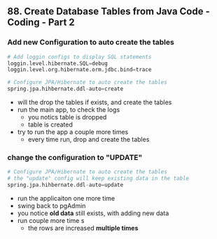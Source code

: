 ## 88. Create Database Tables from Java Code - Coding - Part 2

### Add new Configuration to auto create the tables 
```python
# Add loggin configs to display SQL statements 
loggin.level.hibernate.SQL=debug
loggin.level.org.hibernate.orm.jdbc.bind=trace

# Configure JPA/Hibernate to auto create the tables 
spring.jpa.hihbernate.ddl-auto=create 
```
* will the drop the tables if exists, and create the tables 
* run the main app, to check the logs 
  * you notics table is dropped
  * table is created 
* try to run the app a couple more times 
  * every time run, drop and create the tables

### change the configuration to "UPDATE"
```python
# Configure JPA/Hibernate to auto create the tables 
# the "update" config will keep existing data in the table
spring.jpa.hihbernate.ddl-auto=update 
```
* run the applicaiton one more time 
* swing back to pgAdmin 
* you notice **old data** still exists, with adding new data 
* run couple more time s
  * the rows are increased **multiple times** 


